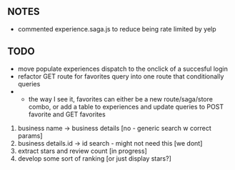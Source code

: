 ## NOTES
- commented experience.saga.js to reduce being rate limited by yelp


## TODO


- move populate experiences dispatch to the onclick of a succesful login
- refactor GET route for favorites query into one route that conditionally queries
- - the way I see it, favorites can either be a new route/saga/store combo, or add a table to experiences and update queries to POST favorite and GET favorites

1. business name -> business details [no - generic search w correct params]
2. business details.id -> id search - might not need this [we dont]
3. extract stars and review count [in progress]
4. develop some sort of ranking [or just display stars?]


